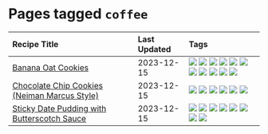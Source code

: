 # Pages tagged `coffee`

|Recipe Title|Last Updated|Tags
|:---|:---|:---|
|[Banana Oat Cookies](../recipes/bananaoatcookies.md)|2023-12-15|[![](https://img.shields.io/badge/tag-baked-1754e4)](../tags/baked.md) [![](https://img.shields.io/badge/tag-breakfast-9fef19)](../tags/breakfast.md) [![](https://img.shields.io/badge/tag-chocolate-d4602a)](../tags/chocolate.md) [![](https://img.shields.io/badge/tag-coffee-427cd)](../tags/coffee.md) [![](https://img.shields.io/badge/tag-dessert-062ab)](../tags/dessert.md) [![](https://img.shields.io/badge/tag-easy-d5a11)](../tags/easy.md) [![](https://img.shields.io/badge/tag-great-6d71)](../tags/great.md) [![](https://img.shields.io/badge/tag-healthy-32613c)](../tags/healthy.md) [![](https://img.shields.io/badge/tag-snack-13fda6)](../tags/snack.md) [![](https://img.shields.io/badge/tag-vegan-e5c1d4)](../tags/vegan.md) [![](https://img.shields.io/badge/tag-vegetarian-10cdd6)](../tags/vegetarian.md)|
|[Chocolate Chip Cookies (Neiman Marcus Style)](../recipes/chocolatechipcookiesneimanmarcus.md)|2023-12-15|[![](https://img.shields.io/badge/tag-amazing-659a8f)](../tags/amazing.md) [![](https://img.shields.io/badge/tag-baked-1754e4)](../tags/baked.md) [![](https://img.shields.io/badge/tag-chocolate-d4602a)](../tags/chocolate.md) [![](https://img.shields.io/badge/tag-coffee-427cd)](../tags/coffee.md) [![](https://img.shields.io/badge/tag-dairy-208450)](../tags/dairy.md) [![](https://img.shields.io/badge/tag-dessert-062ab)](../tags/dessert.md)|
|[Sticky Date Pudding with Butterscotch Sauce](../recipes/stickydatepuddingwithbutterscotchsauce.md)|2023-12-15|[![](https://img.shields.io/badge/tag-amazing-659a8f)](../tags/amazing.md) [![](https://img.shields.io/badge/tag-baked-1754e4)](../tags/baked.md) [![](https://img.shields.io/badge/tag-british-fda5ff)](../tags/british.md) [![](https://img.shields.io/badge/tag-coffee-427cd)](../tags/coffee.md) [![](https://img.shields.io/badge/tag-dairy-208450)](../tags/dairy.md) [![](https://img.shields.io/badge/tag-dessert-062ab)](../tags/dessert.md) [![](https://img.shields.io/badge/tag-stovetop-517a72)](../tags/stovetop.md) [![](https://img.shields.io/badge/tag-vegetarian-10cdd6)](../tags/vegetarian.md)|